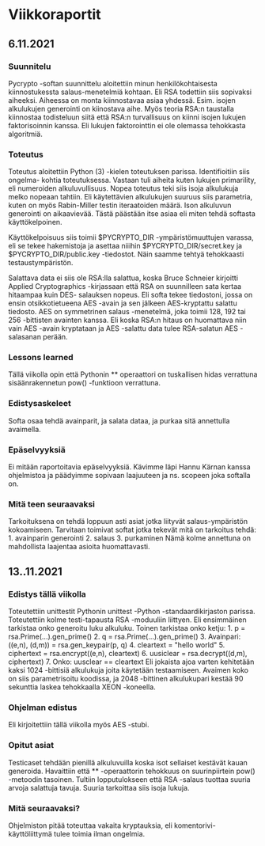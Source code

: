 # Viikkoraportit

## 6.11.2021

### Suunnitelu

Pycrypto -softan suunnittelu aloitettiin minun henkilökohtaisesta kiinnostukessta
salaus-menetelmiä kohtaan. Eli RSA todettiin siis sopivaksi aiheeksi. Aiheessa on
monta kiinnostavaa asiaa yhdessä. Esim. isojen alkulukujen generointi on kiinostava
aihe. Myös teoria RSA:n taustalla kiinnostaa todisteluun siitä että RSA:n turvallisuus
on kiinni isojen lukujen faktorisoinnin kanssa. Eli lukujen faktorointtin ei ole 
olemassa tehokkasta algoritmiä.

### Toteutus

Toteutus aloitettiin Python (3) -kielen toteutuksen parissa. Identifioitiin siis ongelma-
kohtia toteutuksessa. Vastaan tuli aiheita kuten lukujen primarility, eli numeroiden
alkuluvullisuus. Nopea toteutus teki siis isoja alkulukuja melko nopeaan tahtiin. Eli
käytettävien alkulukujen suuruus siis parametria, kuten on myös Rabin-Miller testin
iteraatoiden määrä. Ison alkuluvun generointi on aikaavievää. Tästä päästään itse asiaa
eli miten tehdä softasta käyttökelpoinen.

Käyttökelpoisuus siis toimii $PYCRYPTO_DIR -ympäristömuuttujen varassa, eli se tekee
hakemistoja ja asettaa niiihin $PYCRYPTO_DIR/secret.key ja $PYCRYPTO_DIR/public.key
-tiedostot. Näin saamme tehtyä tehokkaasti testaustympäristön.

Salattava data ei siis ole RSA:lla salattua, koska Bruce Schneier kirjoitti Applied
Cryptographics -kirjassaan että RSA on suunnilleen sata kertaa hitaampaa kuin DES-
salauksen nopeus. Eli softa tekee tiedostoni, jossa on ensin otsikkotietueena AES
-avain ja sen jälkeen AES-kryptattu salattu tiedosto. AES on symmetrinen salaus
-menetelmä, joka toimii 128, 192 tai 256 -bittisten avainten kanssa. Eli koska
RSA:n hitaus on huomattava niin vain AES -avain kryptataan ja AES -salattu data tulee
RSA-salatun AES -salasanan perään.

### Lessons learned

Tällä viikolla opin että Pythonin ** operaattori on tuskallisen hidas verrattuna 
sisäänrakennetun pow() -funktioon verrattuna.

### Edistysaskeleet

Softa osaa tehdä avainparit, ja salata dataa, ja purkaa sitä annettulla avaimella.

### Epäselvyyksiä

Ei mitään raportoitavia epäselvyyksiä. Kävimme läpi Hannu Kärnan kanssa ohjelmistoa
ja päädyimme sopivaan laajuuteen ja ns. scopeen joka softalla on.

### Mitä teen seuraavaksi
Tarkoituksena on tehdä loppuun asti asiat jotka liityvät salaus-ympäristön kokoamiseen.
Tarvitaan toimivat softat jotka tekevät mitä on tarkoitus tehdä:
        1. avainparin generointi
        2. salaus
        3. purkaminen
Nämä kolme annettuna on mahdollista laajentaa asioita huomattavasti.


## 13..11.2021

### Edistys tällä viikolla

Toteutettiin unittestit Pythonin unittest -Python -standaardikirjaston parissa.
Toteutettiin kolme testi-tapausta RSA -moduuliin liittyen. Eli ensimmäinen tarkistaa
onko generoitu luku alkuluku. Toinen tarkistaa onko ketju:
	1. p = rsa.Prime(...).gen_prime()
	2. q = rsa.Prime(...).gen_prime()
	3. Avainpari: ((e,n), (d,m)) = rsa.gen_keypair(p, q)
	4. cleartext = "hello world"
	5. ciphertext = rsa.encrypt((e,n), cleartext)
	6. uusiclear = rsa.decrypt((d,m), ciphertext)
	7. Onko: uusclear == cleartext
Eli jokaista ajoa varten kehitetään kaksi 1024 -bittisiä alkulukuja joita käytetään
testaamiseen. Avaimen koko on siis parametrisoitu koodissa, ja 2048 -bittinen
alkulukupari kestää 90 sekunttia laskea tehokkaalla XEON -koneella.

### Ohjelman edistus

Eli kirjoitettiin tällä viikolla myös AES -stubi.

### Opitut asiat

Testicaset tehdään pienillä alkuluvuilla koska isot sellaiset kestävät kauan
generoida. Havaittiin että ** -operaattorin tehokkuus on suurinpiirtein pow()
-metoodin tasoinen. Tultiin lopputulokseen että RSA -salaus tuottaa suuria
arvoja salattuja tavuja. Suuria tarkoittaa siis isoja lukuja.

### Mitä seuraavaksi?

Ohjelmiston pitää toteuttaa vakaita kryptauksia, eli komentorivi-käyttöliittymä
tulee toimia ilman ongelmia.

